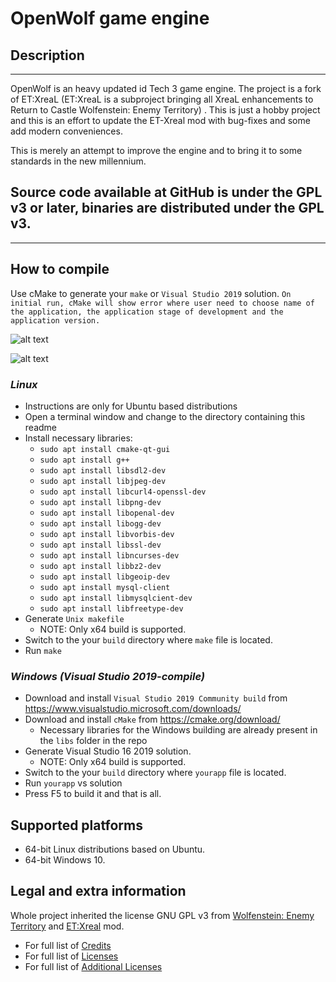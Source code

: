 OpenWolf game engine
====================================

## Description

------------------------------------------------------------------------------------
OpenWolf is an heavy updated id Tech 3 game engine. The project is a fork of ET:XreaL (ET:XreaL is a subproject bringing all XreaL enhancements to Return to Castle Wolfenstein: Enemy Territory) . This is just a hobby project and this is an effort to update the ET-Xreal mod with bug-fixes and some add modern conveniences. 

This is merely an attempt to improve the engine and to bring it to some standards in the new millennium.

Source code available at GitHub is under the GPL v3 or later, binaries are distributed under the GPL v3.
------------------------------------------------------------------------------------
------------------------------------------------------------------------------------
## How to compile

Use cMake to generate your `make` or `Visual Studio 2019` solution.
``On initial run, cMake will show error where user need to choose name of the application, the application stage of development and the application version. ``

![alt text](https://cdn.discordapp.com/attachments/489104059027030027/815608999553794058/Compiling.jpg)

![alt text](https://cdn.discordapp.com/attachments/489104059027030027/815609028985880576/compiling_1.jpg)

### *Linux*
* Instructions are only for Ubuntu based distributions
* Open a terminal window and change to the directory containing this readme
* Install necessary libraries: 
    - `sudo apt install cmake-qt-gui`
    - `sudo apt install g++`
    - `sudo apt install libsdl2-dev`
    - `sudo apt install libjpeg-dev`
    - `sudo apt install libcurl4-openssl-dev`
    - `sudo apt install libpng-dev`
    - `sudo apt install libopenal-dev`
    - `sudo apt install libogg-dev`
    - `sudo apt install libvorbis-dev`
    - `sudo apt install libssl-dev`
    - `sudo apt install libncurses-dev`
    - `sudo apt install libbz2-dev`
    - `sudo apt install libgeoip-dev`
    - `sudo apt install mysql-client`
    - `sudo apt install libmysqlcient-dev`
    - `sudo apt install libfreetype-dev`
* Generate `Unix makefile`
  * NOTE: Only x64 build is supported.
* Switch to the your `build` directory where `make` file is located.
* Run `make`

### *Windows (Visual Studio 2019-compile)*

* Download and install `Visual Studio 2019 Community build` from https://www.visualstudio.microsoft.com/downloads/
* Download and install `cMake` from https://cmake.org/download/
    * Necessary libraries for the Windows building are already present in the `libs` folder in the repo
* Generate Visual Studio 16 2019 solution.
    * NOTE: Only x64 build is supported.
* Switch to the your `build` directory where `yourapp` file is located.
* Run `yourapp` vs solution
* Press F5 to build it and that is all.

## Supported platforms
* 64-bit Linux distributions based on Ubuntu.
* 64-bit Windows 10.

## Legal and extra information

Whole project inherited the license GNU GPL v3 from [Wolfenstein: Enemy Territory](https://github.com/id-Software/Enemy-Territory) and [ET:Xreal](https://sourceforge.net/p/xreal/ET-XreaL/ci/master/tree/) mod.

* For full list of [Credits](https://github.com/TheDushan/OpenWolf-Engine/wiki/Credits) 
* For full list of [Licenses](https://www.gnu.org/licenses/gpl-3.0.en.html) 
* For full list of [Additional Licenses](https://github.com/TheDushan/OpenWolf-Engine/wiki/Additional-Licenses) 
